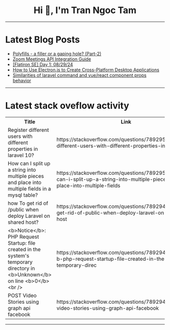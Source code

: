 <h1 align="center">Hi 👋, I'm Tran Ngoc Tam</h1>

---

# Latest Blog Posts 
<!-- BLOG-POST-LIST:START -->
- [Polyfills - a filler or a gaping hole? &lpar;Part-2&rpar;](https://dev.to/purnez/polyfills-a-filler-or-a-gaping-hole-part-2-14b3)
- [Zoom Meetings API Integration Guide](https://dev.to/hrushi_yadav/zoom-meetings-api-integration-guide-1gi8)
- [[Flatiron SE] Day 1: 08/29/24](https://dev.to/mrdrfeesh/flatiron-se-day-1-082924-4geo)
- [How to Use Electron.js to Create Cross-Platform Desktop Applications](https://dev.to/abdulrafaykhan_dev/how-to-use-electronjs-to-create-cross-platform-desktop-applications-7ol)
- [Similarities of laravel command and vue/react component props behavior](https://dev.to/yannid/similarities-of-laravel-command-and-vuereact-component-props-behavior-44f1)
<!-- BLOG-POST-LIST:END -->

---

# Latest stack oveflow activity
<table>
  <tr><th>Title</th><th>Link</th></tr>
  <!-- STACKOVERFLOW:START --><tr><td>Register different users with different properties in laravel 10?</td><td>https://stackoverflow.com/questions/78929556/register-different-users-with-different-properties-in-laravel-10</td></tr><tr><td>How can I split up a string into multiple pieces and place into multiple fields in a mysql table?</td><td>https://stackoverflow.com/questions/78929521/how-can-i-split-up-a-string-into-multiple-pieces-and-place-into-multiple-fields</td></tr><tr><td>how To get rid of /public when deploy Laravel on shared host?</td><td>https://stackoverflow.com/questions/78929480/how-to-get-rid-of-public-when-deploy-laravel-on-shared-host</td></tr><tr><td>&lt;b&gt;Notice&lt;/b&gt;: PHP Request Startup: file created in the system&#39;s temporary directory in &lt;b&gt;Unknown&lt;/b&gt; on line &lt;b&gt;0&lt;/b&gt;&lt;br /&gt;</td><td>https://stackoverflow.com/questions/78929447/bnotice-b-php-request-startup-file-created-in-the-systems-temporary-direc</td></tr><tr><td>POST Video Stories using graph api facebook</td><td>https://stackoverflow.com/questions/78929412/post-video-stories-using-graph-api-facebook</td></tr><!-- STACKOVERFLOW:END -->
</table>

---



